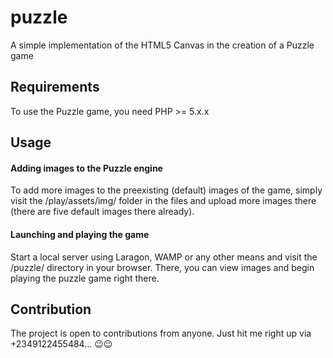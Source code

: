 # puzzle
A simple implementation of the HTML5 Canvas in the creation of a Puzzle game

## Requirements
To use the Puzzle game, you need PHP >= 5.x.x

## Usage
#### Adding images to the Puzzle engine
To add more images to the preexisting (default) images of the game, simply visit the /play/assets/img/ folder in the files and upload more images there (there are five default images there already).
#### Launching and playing the game
Start a local server using Laragon, WAMP or any other means and visit the /puzzle/ directory in your browser. There, you can view images and begin playing the puzzle game right there.

## Contribution
The project is open to contributions from anyone. Just hit me right up via +2349122455484... 😉😉
